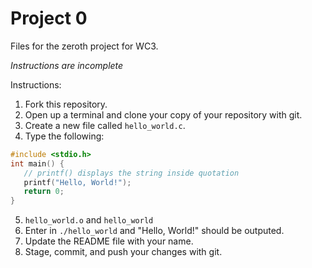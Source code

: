 # Project 0
Files for the zeroth project for WC3.

*Instructions are incomplete*

Instructions:
1. Fork this repository.
2. Open up a terminal and clone your copy of your repository with git.
3. Create a new file called `hello_world.c`.
4. Type the following:
```c
#include <stdio.h>
int main() {
   // printf() displays the string inside quotation
   printf("Hello, World!");
   return 0;
}
```
5. `hello_world.o` and `hello_world`
6. Enter in `./hello_world` and "Hello, World!" should be outputed.
7. Update the README file with your name.
8. Stage, commit, and push your changes with git.
